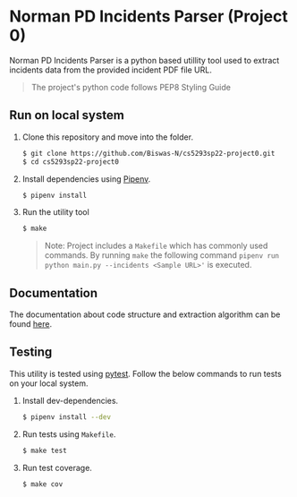 # Norman PD Incidents Parser (Project 0)
Norman PD Incidents Parser is a python based utillity tool used to extract incidents data from the provided incident PDF file URL.

> The project's python code follows PEP8 Styling Guide

## Run on local system
1. Clone this repository and move into the folder.
    ```sh
    $ git clone https://github.com/Biswas-N/cs5293sp22-project0.git
    $ cd cs5293sp22-project0
    ```
2. Install dependencies using [Pipenv](https://github.com/pypa/pipenv).
    ```sh
    $ pipenv install
    ``` 
3. Run the utility tool
    ```sh
    $ make
    ```
   > Note: Project includes a `Makefile` which has commonly used commands. By running `make` the following command `pipenv run python main.py --incidents <Sample URL>'` is executed.

## Documentation

The documentation about code structure and extraction algorithm can be found [here](./docs/Index.md).

## Testing

This utility is tested using [pytest](https://github.com/pytest-dev/pytest). Follow the below commands to run tests on your local system.
1. Install dev-dependencies.
    ```sh
    $ pipenv install --dev
    ```
2. Run tests using `Makefile`.
    ```sh
    $ make test
    ```
3. Run test coverage.
    ```sh
    $ make cov
    ```